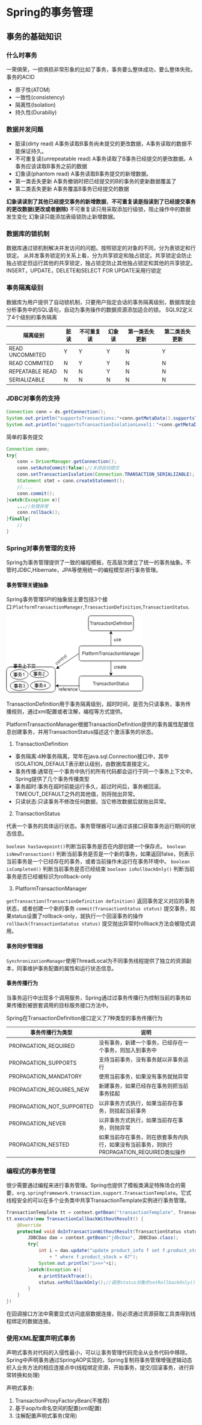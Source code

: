 # Spring的事务管理

## 事务的基础知识

### 什么时事务

一荣俱荣，一损俱损非常形象的比如了事务，事务要么整体成功，要么整体失败。
事务的ACID

+ 原子性(ATOM)
+ 一致性(consistency)
+ 隔离性(Isolation)
+ 持久性(Durabiliy)

### 数据并发问题

+ 脏读(dirty read) A事务读取B事务尚未提交的更改数据，A事务读取的数据不能保证持久。
+ 不可重复读(unrepeatable read) A事务读取了B事务已经提交的更改数据。A事务应该读取B事务之前的数据
+ 幻象读(phantom read) A事务读取B事务提交的新增数据。
+ 第一类丢失更新 A事务撤销时把已经提交的B的事务的更新数据覆盖了
+ 第二类丢失更新 A事务覆盖B事务已经提交的数据

**幻象读读到了其他已经提交事务的新增数据**，**不可重复读是指读到了已经提交事务的更改数据(更改或者删除)**
不可重复读只用采取添加行级锁，阻止操作中的数据发生变化
幻象读只能添加表级锁防止新增数据。

### 数据库的锁机制

数据库通过锁机制解决并发访问的问题。按照锁定的对象的不同，分为表锁定和行锁定。
从并发事务锁定的关系上看，分为共享锁定和独占锁定。共享锁定会防止独占锁定但运行其他的共享锁定，独占锁定防止其他独占锁定和其他的共享锁定。
INSERT，UPDATE，DELETE和SELECT FOR UPDATE采用行锁定

### 事务隔离级别

数据库为用户提供了自动锁机制，只要用户指定会话的事务隔离级别，数据库就会分析事务中的SQL语句，自动为事务操作的数据资源添加适合的锁。
SQL92定义了4个级别的事务隔离

|隔离级别|脏读|不可重复读|幻象读|第一类丢失更新|第二类丢失更新|
|-------|----|---------|------|------------|-------------|
|READ UNCOMMITED|Y|Y|Y|N|Y|
|READ COMMITED|N|Y|Y|N|N|Y|
|REPEATABLE READ|N|N|Y|N|N|
|SERIALIZABLE|N|N|N|N|N|

### JDBC对事务的支持

```java
Connection conn = ds.getConnection();
System.out.println("supportsTransactions:"+conn.getMetaData().supportsTransactions());//显式数据库是否支持事务
System.out.println("supportsTransactionIsolationLevel1："+conn.getMetaData().supportsTransactionIsolationLevel(1));//是否支持事务级别
```

简单的事务提交

```java
Connection conn;
try{
    conn = DriverManager.getConnection();
    conn.setAutoCommit(false);//关闭自动提交
    conn.setTransactionIsolation(Connection.TRANSACTION_SERIALIZABLE);
    Statement stmt = conn.createStatement();
    //....
    conn.commit();
}catch(Exception e){
    ...//处理异常
    conn.rollback();
}finally{
    //
}
```

### Spring对事务管理的支持

Spring为事务管理提供了一致的编程模板，在高层次建立了统一的事务抽象。不管时JDBC,Hibernate，JPA等使用统一的编程模型进行事务管理。

#### 事务管理关键抽象

Spring事务管理SPI的抽象层主要包括3个接口:`PlatformTransactionManager`,`TransactionDefinition`,`TransactionStatus`.

![sss](imgs/tx.png)

TransactionDefinition用于事务隔离级别，超时时间，是否为只读事务，事务传播规则，通过xml配置或者注解，编程等方式提供。

PlatformTransactionManager根据TransactionDefinition提供的事务属性配置信息创建事务，并用TransactionStatus描述这个激活事务的状态。

1. TransactionDefinition

+ 事务隔离:4种事务隔离，常年在java.sql.Connection接口中，其中ISOLATION_DEFAULT表示默认级别，由数据库直接定义。
+ 事务传播:通常在一个事务中执行的所有代码都会运行于同一个事务上下文中。Spring提供了几个事务传播类型
+ 事务超时:事务在超时前能运行多久，超过时间后，事务被回滚。TIMEOUT_DEFAULT之外的其他值，则将抛出异常。
+ 只读状态:只读事务不修改任何数据，当它修改数据后就抛出异常。

2. TransactionStatus

代表一个事务的具体运行状态。事务管理器可以通过该接口获取事务运行期间的状态信息。

`boolean hasSavepoint()`判断当前事务是否在内部创建一个保存点。
`boolean isNewTransaction()` 判断当前事务是否是一个新的事务，如果返回false，则表示当前事务是一个已经存在的事务，或者当前操作未运行在事务环境中。
`boolean isCompleted()` 判断当前事务是否已经结束
`boolean isRollbackOnly()` 判断当前事务是否已经被标识为rollback-only

3. PlatformTransactionManager

`getTransaction(TransactionDefinition definition)` 返回事务定义对应的事务状态，或者创建一个新的事务
`commit(TransactionStatus status)` 提交事务，如果status设置了rollback-only，就执行一个回滚事务的操作
`rollback(TransactionSatatus status)` 提交抛出异常时rollback方法会被隐式调用。

#### 事务同步管理器

`SynchronizationManager`使用ThreadLocal为不同事务线程提供了独立的资源副本，同事维护事务配置的属性和运行状态信息。

#### 事务传播行为

当事务运行中出现多个调用服务，Spring通过过事务传播行为控制当前的事务如果传播到被嵌套调用的目标服务接口方法中。

Spring在TransactionDefinition接口定义了7种类型的事务传播行为

|事务传播行为类型|说明|
|---------------|---|
|PROPAGATION_REQUIRED|没有事务，新建一个事务，已经存在一个事务，则加入到事务中|
|PROPAGATION_SUPPORTS|支持当前事务，没有事务就以非事务运行|
|PROPAGATION_MANDATORY|使用当前事务，如果没有事务就抛异常|
|PROPAGATION_REQUIRES_NEW|新建事务，如果已经存在事务则把当前事务挂起|
|PROPAGATION_NOT_SUPPORTED|以非事务方式执行，如果当前存在事务，则挂起当前事务|
|PROPAGATION_NEVER|以非事务方式执行，如果当前存在事务，则抛异常|
|PROPAGATION_NESTED|如果当前存在事务，则在嵌套事务内执行，如果没有当前事务，则执行PROPAGATION_REQUIRED类似操作|

### 编程式的事务管理

很少需要通过编程来进行事务管理。Spring也提供了模板类满足特殊场合的需要，`org.springframework.transaction.support.TransactionTemplate`。它式线程安全的可以在多个业务类中共享TransactionTemplate实例进行事务管理。

```java
TransactionTemplate tt = context.getBean("transactionTemplate", TransactionTemplate.class);
tt.execute(new TransactionCallbackWithoutResult() {
    @Override
    protected void doInTransactionWithoutResult(TransactionStatus status) {
        JDBCDao dao = context.getBean("jdbcDao", JDBCDao.class);
        try{
            int i = dao.update("update product_info f set f.product_stock = 50"
                + " where f.product_stock = 67");
            System.out.println("i>>>"+i);
        }catch(Exception e){
            e.printStackTrace();
            status.setRollbackOnly();//调用status对象的setRollbackOnly()方法告知事务管理器当前事务需要回滚
        }
    }
})
```

在回调接口方法中需要显式访问底层数据连接，则必须通过资源获取工具类得到线程绑定的数据连接。

### 使用XML配置声明式事务

声明式事务对代码的入侵性最小，可以让事务管理代码完全从业务代码中移除。Spring中声明事务通过SpringAOP实现的，Spring复制将事务管理增强逻辑动态织入业务方法的相应连接点中(线程绑定资源，开始事务，提交/回滚事务，进行异常转换和处理)

声明式事务:

1. TransactionProxyFactoryBean(不推荐)
2. 基于aop/tx命名空间的配置(xml配置)
3. 注解配置声明式事务(常用)

